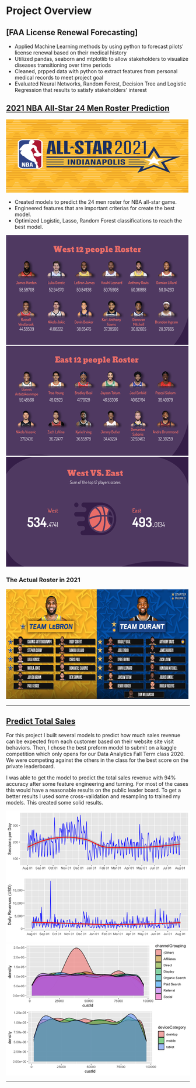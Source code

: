 # Project Overview

## [FAA License Renewal Forecasting]

- Applied Machine Learning methods by using python to forecast pilots' license renewal based on their medical history
- Utilized pandas, seaborn and mtplotlib to allow stakeholders to visualize diseases transitioning over time periods
- Cleaned, prpped data with python to extract features from personal medical records to meet project goal
- Evaluated Neural Networks, Random Forest, Decision Tree and Logistic Regression that results to satisfy stakeholders' interest

## [2021 NBA All-Star 24 Men Roster Prediction](https://github.com/haixiaolu/NBA-All-Star-Project)

<img src="https://github.com/haixiaolu/Lu_Portfolio/blob/main/images/nbaas21_ss1.jpg" width="500" height="200">


- Created models to predict the 24 men roster for NBA all-star game. 
- Engineered features that are important criterias for create the best model.  
- Optimized Logistic, Lasso, Random Forest classifications to reach the best model. 

<img src ="https://github.com/haixiaolu/Lu_Portfolio/blob/main/images/screenshot.png" width="500" height="300">
<img src = "https://github.com/haixiaolu/Lu_Portfolio/blob/main/images/nba1.png" width="500" height="300">
<img src = "https://github.com/haixiaolu/Lu_Portfolio/blob/main/images/nba.png" width="500" height="300">

### The Actual Roster in 2021

<img src = "https://github.com/haixiaolu/Lu_Portfolio/blob/main/images/NBA.png" width="500" height="300">

----

## [Predict Total Sales](https://github.com/haixiaolu/total-sales-revenue)

For this project I built several models to predict how much sales revenue can be expected from each customer based on their website site visit behaviors. Then, I chose the best preform model to submit on a kaggle competition which only opens for our Data Analytics Fall Term class 2020. We were competing against the others in the class for the best score on the private leaderboard. 

I was able to get the model to predict the total sales revenue with 94% accuracy after some feature engineering and turning. For most of the cases this would have a reasonable results on the public leader board. To get a better results I used some cross-validation and resampling to trained my models. This created some solid results. 

  ![](https://github.com/haixiaolu/Lu_Portfolio/blob/main/images/unnamed-chunk-14-1.png)
  ![](https://github.com/haixiaolu/Lu_Portfolio/blob/main/images/unnamed-chunk-10-1.png)
  
---

